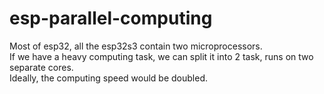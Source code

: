 # esp-parallel-computing
Most of esp32, all the esp32s3 contain two microprocessors.  
If we have a heavy computing task, we can split it into 2 task, runs on two separate cores.   
Ideally, the computing speed would be doubled.
